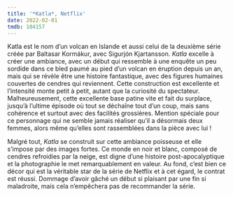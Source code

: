 ```yaml
---
title: '*Katla*, Netflix'
date: 2022-02-01
tmdb: 104157
---
```


Katla est le nom d’un volcan en Islande et aussi celui de la deuxième série créée par Baltasar Kormákur, avec Sigurjón Kjartansson. *Katla* excelle à créer une ambiance, avec un début qui ressemble à une enquête un peu sordide dans ce bled paumé au pied d’un volcan en éruption depuis un an, mais qui se révèle être une histoire fantastique, avec des figures humaines couvertes de cendres qui reviennent. Cette construction est excellente et l’intensité monte petit à petit, autant que la curiosité du spectateur. Malheureusement, cette excellente base patine vite et fait du surplace, jusqu’à l’ultime épisode où tout se déchaîne tout d’un coup, mais sans cohérence et surtout avec des facilités grossières. Mention spéciale pour ce personnage qui ne semble jamais réaliser qu’il a désormais deux femmes, alors même qu’elles sont rassemblées dans la pièce avec lui !

Malgré tout, *Katla* se construit sur cette ambiance poisseuse et elle s’impose par des images fortes. Ce monde en noir et blanc, composé de cendres refroidies par la neige, est digne d’une histoire post-apocalyptique et la photographie le met remarquablement en valeur. Au fond, c’est bien ce décor qui est la véritable star de la série de Netflix et à cet égard, le contrat est réussi. Dommage d’avoir gâché un début si plaisant par une fin si maladroite, mais cela n’empêchera pas de recommander la série. 